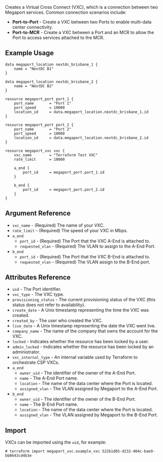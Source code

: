Creates a Virtual Cross Connect (VXC), which is a connection between two Megaport services. Common connection scenarios include:

 - **Port-to-Port** - Create a VXC between two Ports to enable multi-data center connectivity.
 - **Port-to-MCR** - Create a VXC between a Port and an MCR to allow the Port to access services attached to the MCR.
 
## Example Usage
```
data megaport_location nextdc_brisbane_1 {
    name = "NextDC B1"
}

data megaport_location nextdc_brisbane_2 {
    name = "NextDC B2"
}

resource megaport_port port_1 {
    port_name       = "Port 1"
    port_speed      = 10000
    location_id     = data.megaport_location.nextdc_brisbane_1.id
}

resource megaport_port port_2 {
    port_name       = "Port 2"
    port_speed      = 10000
    location_id     = data.megaport_location.nextdc_brisbane_2.id
}

resource megaport_vxc vxc {
    vxc_name        = "Terraform Test VXC"
    rate_limit      = 10000

    a_end {
        port_id     = megaport_port.port_1.id
    }

    b_end {
        port_id     = megaport_port.port_2.id
    }
}
```

## Argument Reference
- `vxc_name` - (Required) The name of your VXC.
- `rate_limit` - (Required) The speed of your VXC in Mbps.
- `a_end`
    - `port_id` - (Required) The Port that the VXC A-End is attached to.
    - `requested_vlan` - (Required) The VLAN to assign to the A-End Port.
- `b_end`
    - `port_id` - (Required) The Port that the VXC B-End is attached to.
    - `requested_vlan` - (Required) The VLAN assign to the B-End port.

## Attributes Reference
- `uid` - The Port identifier.
- `vxc_type` - The VXC type.
- `provisioning_status` - The current provisioning status of the VXC (this status does not refer to availability).
- `create_date` - A Unix timestamp representing the time the VXC was created.
- `created_by` - The user who created the VXC.
- `live_date` - A Unix timestamp representing the date the VXC went live.
- `company_name` - The name of the company that owns the account for the VXC.
- `locked` - Indicates whether the resource has been locked by a user.
- `admin_locked` - Indicates whether the resource has been locked by an administrator.
- `vxc_internal_type` - An internal variable used by Terraform to orchestrate CSP VXCs.
- `a_end`
    - `owner_uid` - The identifier of the owner of the A-End Port.
    - `name` - The A-End Port name.
    - `location` - The name of the data center where the Port is located.
    - `assigned_vlan` - The VLAN assigned by Megaport to the A-End Port.
- `b_end`
    - `owner_uid` - The identifier of the owner of the B-End Port.
    - `name` - The B-End Port name.
    - `location` - The name of the data center where the Port is located.
    - `assigned_vlan` - The VLAN assigned by Megaport to the B-End Port.
 

## Import
VXCs can be imported using the `uid`, for example:
 ```shell script
# terraform import megaport_vxc.example_vxc 522b1d65-d232-404c-bae9-bb8643cd4b3e
```
